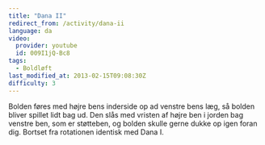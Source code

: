 ```yaml
---
title: "Dana II"
redirect_from: /activity/dana-ii
language: da
video:
  provider: youtube
  id: 009I1jQ-Bc8
tags:
  - Boldløft
last_modified_at: 2013-02-15T09:08:30Z
difficulty: 3
---
```


Bolden føres med højre bens inderside op ad venstre
bens læg, så bolden bliver spillet lidt bag ud. Den slås
med vristen af højre ben i jorden bag venstre ben, som er
støtteben, og bolden skulle gerne dukke op igen foran dig.
Bortset fra rotationen identisk med Dana I.
